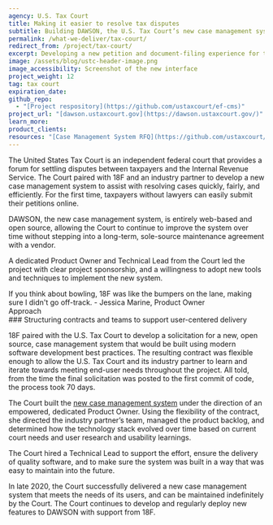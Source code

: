 ```yaml
---
agency: U.S. Tax Court
title: Making it easier to resolve tax disputes
subtitle: Building DAWSON, the U.S. Tax Court’s new case management system
permalink: /what-we-deliver/tax-court/
redirect_from: /project/tax-court/
excerpt: Developing a new petition and document-filing experience for taxpayers without lawyers, and a better case management workflow for Tax Court employees
image: /assets/blog/ustc-header-image.png
image_accessibility: Screenshot of the new interface
project_weight: 12
tag: tax court
expiration_date:
github_repo:
  - "[Project respository](https://github.com/ustaxcourt/ef-cms)"
project_url: "[dawson.ustaxcourt.gov](https://dawson.ustaxcourt.gov/)"
learn_more:
product_clients:
resources: "[Case Management System RFQ](https://github.com/ustaxcourt/case-management-rfq)"
---
```


The United States Tax Court is an independent federal court that provides a forum for settling disputes between taxpayers and the Internal Revenue Service. The Court paired with 18F and an industry partner to develop a new case management system to assist with resolving cases quickly, fairly, and efficiently. For the first time, taxpayers without lawyers can easily submit their petitions online. 

DAWSON, the new case management system, is entirely web-based and open source, allowing the Court to continue to improve the system over time without stepping into a long-term, sole-source maintenance agreement with a vendor. 

A dedicated Product Owner and Technical Lead from the Court led the project with clear project sponsorship, and a willingness to adopt new tools and techniques to implement the new system.

<div class="testimonial-blockquote">
  If you think about bowling, 18F was like the bumpers on the lane, making sure I didn't go off-track.
    <span>- Jessica Marine, Product Owner</span>
</div>

<div class="case-study-preheader margin-top-6">Approach</div>
### Structuring contracts and teams to support user-centered delivery

18F paired with the U.S. Tax Court to develop a solicitation for a new, open source, case management system that would be built using modern software development best practices. The resulting contract was flexible enough to allow the U.S. Tax Court and its industry partner to learn and iterate towards meeting end-user needs throughout the project. All told, from the time the final solicitation was posted to the first commit of code, the process took 70 days.

The Court built the [new case management system](https://dawson.ustaxcourt.gov/) under the direction of an empowered, dedicated Product Owner. Using the flexibility of the contract, she directed the industry partner’s team, managed the product backlog, and determined how the technology stack evolved over time based on current court needs and user research and usability learnings. 

The Court hired a Technical Lead to support the effort, ensure the delivery of quality software, and to make sure the system was built in a way that was easy to maintain into the future. 

In late 2020, the Court successfully delivered a new case management system that meets the needs of its users, and can be maintained indefinitely by the Court. The Court continues to develop and regularly deploy new features to DAWSON with support from 18F.
